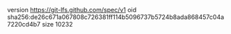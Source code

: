 version https://git-lfs.github.com/spec/v1
oid sha256:de26c671a067808c726381ff114b5096737b5724b8ada868457c04a7220cd4b7
size 10232
